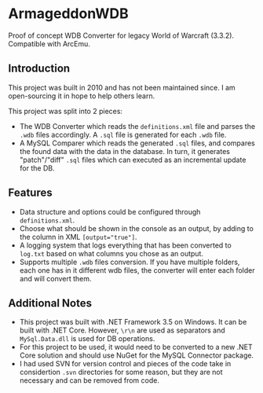 # ArmageddonWDB

Proof of concept WDB Converter for legacy World of Warcraft (3.3.2). Compatible with ArcEmu.

## Introduction

This project was built in 2010 and has not been maintained since. I am open-sourcing it in hope to help others learn.

This project was split into 2 pieces:
- The WDB Converter which reads the `definitions.xml` file and parses the `.wdb` files accordingly. A `.sql` file is generated for each `.wdb` file.
- A MySQL Comparer which reads the generated `.sql` files, and compares the found data with the data in the database. In turn, it generates "patch"/"diff" `.sql` files which can executed as an incremental update for the DB. 

## Features
* Data structure and options could be configured through `definitions.xml`.
* Choose what should be shown in the console as an output, by adding to the column in XML `[output="true"]`.
* A logging system that logs everything that has been converted to `log.txt` based on what columns you chose as an output.
* Supports multiple `.wdb` files conversion. If you have multiple folders, each one has in it different wdb files, the converter will enter each folder and will convert them.

## Additional Notes

- This project was built with .NET Framework 3.5 on Windows. It can be built with .NET Core. However, `\r\n` are used as separators and `MySql.Data.dll` is used for DB operations. 
- For this project to be used, it would need to be converted to a new .NET Core solution and should use NuGet for the MySQL Connector package.
- I had used SVN for version control and pieces of the code take in considertion `.svn` directories for some reason, but they are not necessary and can be removed from code.